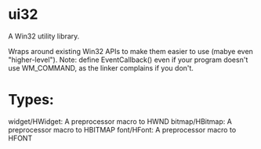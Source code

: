 # ui32
A Win32 utility library.

Wraps around existing Win32 APIs to make them easier to use (mabye even "higher-level").
Note: define EventCallback() even if your program doesn't use WM_COMMAND, as the linker complains if you don't.

# Types:
widget/HWidget: A preprocessor macro to HWND
bitmap/HBitmap: A preprocessor macro to HBITMAP
font/HFont: A preprocessor macro to HFONT
